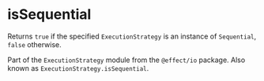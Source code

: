 # isSequential

Returns `true` if the specified `ExecutionStrategy` is an instance of
`Sequential`, `false` otherwise.

Part of the `ExecutionStrategy` module from the `@effect/io` package. Also known as `ExecutionStrategy.isSequential`.
